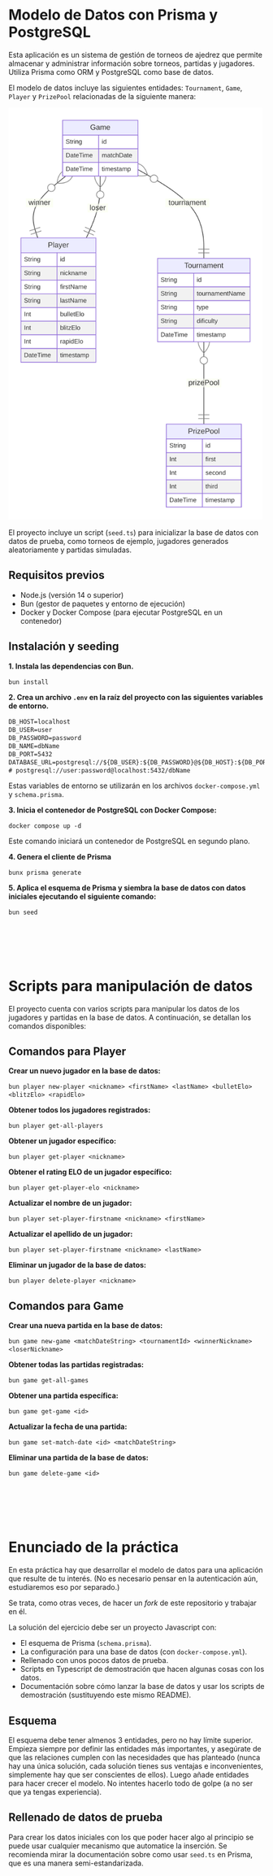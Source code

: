 # Modelo de Datos con Prisma y PostgreSQL

Esta aplicación es un sistema de gestión de torneos de ajedrez que permite almacenar y administrar información sobre torneos, partidas y jugadores. Utiliza Prisma como ORM y PostgreSQL como base de datos.

El modelo de datos incluye las siguientes entidades: `Tournament`, `Game`, `Player` y `PrizePool` relacionadas de la siguiente manera:

<img src="https://raw.githubusercontent.com/aliem-r/p3-data-model-2024/871873cfa1f4a3541bdd0592196d6464cd3ec241/prisma-erd.svg"  width="500">

El proyecto incluye un script (`seed.ts`) para inicializar la base de datos con datos de prueba, como torneos de ejemplo, jugadores generados aleatoriamente y partidas simuladas.

## Requisitos previos

-   Node.js (versión 14 o superior)
-   Bun (gestor de paquetes y entorno de ejecución)
-   Docker y Docker Compose (para ejecutar PostgreSQL en un contenedor)

## Instalación y seeding

**1. Instala las dependencias con Bun.**

```
bun install
```

**2. Crea un archivo `.env` en la raíz del proyecto con las siguientes variables de entorno.**

```
DB_HOST=localhost
DB_USER=user
DB_PASSWORD=password
DB_NAME=dbName
DB_PORT=5432
DATABASE_URL=postgresql://${DB_USER}:${DB_PASSWORD}@${DB_HOST}:${DB_PORT}/${DB_NAME}
# postgresql://user:password@localhost:5432/dbName
```

Estas variables de entorno se utilizarán en los archivos `docker-compose.yml` y `schema.prisma`.

**3. Inicia el contenedor de PostgreSQL con Docker Compose:**

```
docker compose up -d
```

Este comando iniciará un contenedor de PostgreSQL en segundo plano.

**4. Genera el cliente de Prisma**
```
bunx prisma generate
```

**5. Aplica el esquema de Prisma y siembra la base de datos con datos iniciales ejecutando el siguiente comando:**

```
bun seed
```

<br><br><br><br>

# Scripts para manipulación de datos

El proyecto cuenta con varios scripts para manipular los datos de los jugadores y partidas en la base de datos. A continuación, se detallan los comandos disponibles:

## Comandos para Player

**Crear un nuevo jugador en la base de datos:**

```
bun player new-player <nickname> <firstName> <lastName> <bulletElo> <blitzElo> <rapidElo>
```

**Obtener todos los jugadores registrados:**

```
bun player get-all-players
```

**Obtener un jugador específico:**

```
bun player get-player <nickname>
```

**Obtener el rating ELO de un jugador específico:**

```
bun player get-player-elo <nickname>
```

**Actualizar el nombre de un jugador:**

```
bun player set-player-firstname <nickname> <firstName>
```

**Actualizar el apellido de un jugador:**

```
bun player set-player-firstname <nickname> <lastName>
```

**Eliminar un jugador de la base de datos:**

```
bun player delete-player <nickname>
```

## Comandos para Game

**Crear una nueva partida en la base de datos:**

```
bun game new-game <matchDateString> <tournamentId> <winnerNickname> <loserNickname>
```

**Obtener todas las partidas registradas:**

```
bun game get-all-games
```

**Obtener una partida específica:**

```
bun game get-game <id>
```

**Actualizar la fecha de una partida:**

```
bun game set-match-date <id> <matchDateString>
```

**Eliminar una partida de la base de datos:**

```
bun game delete-game <id>
```

<br><br><br><br>

# Enunciado de la práctica

En esta práctica hay que desarrollar el modelo de datos para una aplicación que resulte de tu interés. (No es necesario pensar en la autenticación aún, estudiaremos eso por separado.)

Se trata, como otras veces, de hacer un _fork_ de este repositorio y trabajar en él.

La solución del ejercicio debe ser un proyecto Javascript con:

-   El esquema de Prisma (`schema.prisma`).
-   La configuración para una base de datos (con `docker-compose.yml`).
-   Rellenado con unos pocos datos de prueba.
-   Scripts en Typescript de demostración que hacen algunas cosas con los datos.
-   Documentación sobre cómo lanzar la base de datos y usar los scripts de demostración (sustituyendo este mismo README).

## Esquema

El esquema debe tener almenos 3 entidades, pero no hay límite superior. Empieza siempre por definir las entidades más importantes, y asegúrate de que las relaciones cumplen con las necesidades que has planteado (nunca hay una única solución, cada solución tienes sus ventajas e inconvenientes, simplemente hay que ser conscientes de ellos). Luego añade entidades para hacer crecer el modelo. No intentes hacerlo todo de golpe (a no ser que ya tengas experiencia).

## Rellenado de datos de prueba

Para crear los datos iniciales con los que poder hacer algo al principio se puede usar cualquier mecanismo que automatice la inserción. Se recomienda mirar la documentación sobre como usar `seed.ts` en Prisma, que es una manera semi-estandarizada.
